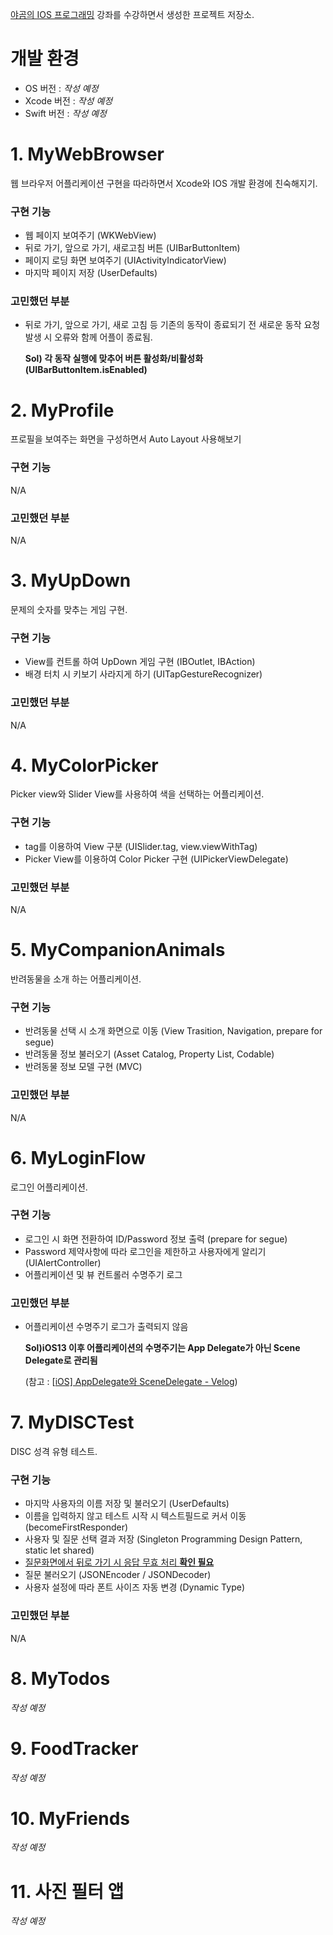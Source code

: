 [야곰의 IOS 프로그래밍](https://www.inflearn.com/course/ios-프로그래밍#) 강좌를 수강하면서 생성한 프로젝트 저장소.



# 개발 환경

- OS 버전 : *작성 예정*
- Xcode 버전 : *작성 예정*
- Swift 버전 : *작성 예정*



# 1. MyWebBrowser

웹 브라우저 어플리케이션 구현을 따라하면서 Xcode와 IOS 개발 환경에 친숙해지기.

### 구현 기능

- 웹 페이지 보여주기 (WKWebView)
- 뒤로 가기, 앞으로 가기, 새로고침 버튼 (UIBarButtonItem)
- 페이지 로딩 화면 보여주기 (UIActivityIndicatorView)
- 마지막 페이지 저장 (UserDefaults)

### 고민했던 부분

- 뒤로 가기, 앞으로 가기, 새로 고침 등 기존의 동작이 종료되기 전 새로운 동작 요청 발생 시 오류와 함께 어플이 종료됨.

  **Sol) 각 동작 실행에 맞추어 버튼 활성화/비활성화 (UIBarButtonItem.isEnabled)**



# 2. MyProfile

프로필을 보여주는 화면을 구성하면서 Auto Layout 사용해보기

### 구현 기능

N/A

### 고민했던 부분

N/A



# 3. MyUpDown

문제의 숫자를 맞추는 게임 구현.

### 구현 기능

- View를 컨트롤 하여 UpDown 게임 구현 (IBOutlet, IBAction)
- 배경 터치 시 키보기 사라지게 하기 (UITapGestureRecognizer)

### 고민했던 부분

N/A



# 4. MyColorPicker

Picker view와 Slider View를 사용하여 색을 선택하는 어플리케이션.

### 구현 기능

- tag를 이용하여 View 구분 (UISlider.tag, view.viewWithTag)
- Picker View를 이용하여 Color Picker 구현 (UIPickerViewDelegate)

### 고민했던 부분

N/A



# 5. MyCompanionAnimals

반려동물을 소개 하는 어플리케이션.

### 구현 기능

- 반려동물 선택 시 소개 화면으로 이동 (View Trasition, Navigation, prepare for segue)
- 반려동물 정보 불러오기 (Asset Catalog, Property List, Codable)
- 반려동물 정보 모델 구현 (MVC)

### 고민했던 부분

N/A



# 6. MyLoginFlow

로그인 어플리케이션.

### 구현 기능

- 로그인 시 화면 전환하여 ID/Password 정보 출력 (prepare for segue)
- Password 제약사항에 따라 로그인을 제한하고 사용자에게 알리기 (UIAlertController)
- 어플리케이션 및 뷰 컨트롤러 수명주기 로그

### 고민했던 부분

- 어플리케이션 수명주기 로그가 출력되지 않음

  **Sol)iOS13 이후 어플리케이션의 수명주기는 App Delegate가 아닌 Scene Delegate로 관리됨**

  (참고 : [[iOS\] AppDelegate와 SceneDelegate - Velog](https://velog.io/@dev-lena/iOS-AppDelegate와-SceneDelegate))

  

# 7. MyDISCTest

DISC 성격 유형 테스트.

### 구현 기능

- 마지막 사용자의 이름 저장 및 불러오기 (UserDefaults)
- 이름을 입력하지 않고 테스트 시작 시 텍스트필드로 커서 이동 (becomeFirstResponder)
- 사용자 및 질문 선택 결과 저장 (Singleton Programming Design Pattern, static let shared)
- <u>질문화면에서 뒤로 가기 시 응답 무효 처리 **확인 필요**</u>
- 질문 불러오기 (JSONEncoder / JSONDecoder)
- 사용자 설정에 따라 폰트 사이즈 자동 변경 (Dynamic Type)

### 고민했던 부분

N/A



# 8. MyTodos

*작성 예정*



# 9. FoodTracker

*작성 예정*



# 10. MyFriends

*작성 예정*



# 11. 사진 필터 앱

*작성 예정*
